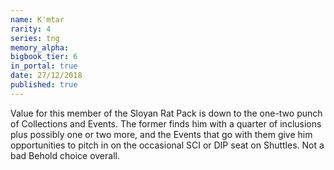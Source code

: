 ```yaml
---
name: K'mtar
rarity: 4
series: tng
memory_alpha:
bigbook_tier: 6
in_portal: true
date: 27/12/2018
published: true
---
```


Value for this member of the Sloyan Rat Pack is down to the one-two punch of Collections and Events. The former finds him with a quarter of inclusions plus possibly one or two more, and the Events that go with them give him opportunities to pitch in on the occasional SCI or DIP seat on Shuttles. Not a bad Behold choice overall.
